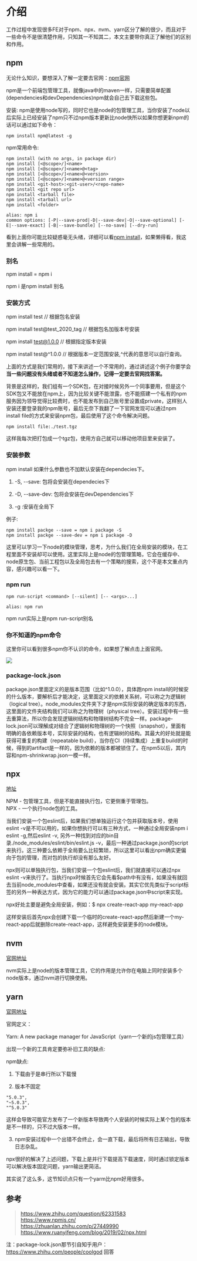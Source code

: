 <!--
 * @Author: xiuquanxu
 * @Company: kaochong
 * @Date: 2020-03-08 13:38:07
 * @LastEditors: xiuquanxu
 * @LastEditTime: 2020-03-09 00:16:50
 -->
# 介绍  

工作过程中发现很多FE对于npm、npx、nvm、yarn区分了解的很少，而且对于一些命令不是很清楚作用，只知其一不知其二，本文主要带你真正了解他们的区别和作用。  

## npm  

无论什么知识，要想深入了解一定要去官网：<a href="https://www.npmjs.cn/getting-started/what-is-npm/">npm官网</a>  

npm是一个前端包管理工具，就像java中的maven一样，只需要简单配置(dependencies和devDependencies)npm就会自己去下载这些包。  

安装: npm是使用node写的，同时它也是node的包管理工具，当你安装了node以后实际上已经安装了npm只不过npm版本更新比node快所以如果你想更新npm的话可以通过如下命令：  
```
npm install npm@latest -g
```

npm常用命令:   

```
npm install (with no args, in package dir)
npm install [<@scope>/]<name>
npm install [<@scope>/]<name>@<tag>
npm install [<@scope>/]<name>@<version>
npm install [<@scope>/]<name>@<version range>
npm install <git-host>:<git-user>/<repo-name>
npm install <git repo url>
npm install <tarball file>
npm install <tarball url>
npm install <folder>

alias: npm i
common options: [-P|--save-prod|-D|--save-dev|-O|--save-optional] [-E|--save-exact] [-B|--save-bundle] [--no-save] [--dry-run]
```  

看到上面你可能比较疑惑毫无头绪，详细可以看<a href="https://www.npmjs.cn/cli/install/">npm install</a>，如果懒得看，我这里会讲解一些常用的。  

### 别名  
npm install = npm i

npm i 是npm install 别名

### 安装方式  

npm install test // 根据包名安装  

npm install test@test_2020_tag // 根据包名加版本号安装  

npm install test@1.0.0 // 根据指定版本安装  

npm install test@^1.0.0 // 根据版本一定范围安装,^代表的意思可以自行查询。  

上面的方式是我们常用的，接下来讲述一个不常用的，通过讲述这个例子你要学会**当一些问题没有头绪或者不知道怎么操作，记得一定要去官网找答案。**  

背景是这样的，我们组有一个SDK包，在对接时候另外一个同事要用，但是这个SDK包又不能放在npm上，因为比较关键不能泄露，也不能搭建一个私有的npm服务因为领导觉得比较费时，也不能发布到自己账号里设置成private，这样别人安装还要登录我的npm账号，最后无奈下我翻了一下官网发现可以通过npm install file的方式来安装npm包，最后使用了这个命令解决问题。  
```
npm install file:./test.tgz
```  

这样我每次把打包成一个tgz包，使用方自己就可以移动他项目里来安装了。  

### 安装参数  
npm install 如果什么参数也不加默认安装在dependecies下。

1. -S, --save: 包将会安装在dependecies下  

2. -D, --save-dev: 包将会安装在devDependencies下  

3. -g :安装在全局下  

例子:  
```
npm install packge --save = npm i package -S
npm install packge --save-dev = npm i package -D
```

这里可以学习一下node的模块管理，思考，为什么我们在全局安装的模块，在工程里面不安装却可以使用。这里实际上是node的包管理策略，它会在缓存中、node原生包、当前工程包以及全局包去有一个策略的搜索，这个不是本文重点内容，感兴趣可以看一下。  

### npm run  
```
npm run-script <command> [--silent] [-- <args>...]

alias: npm run
```
npm run实际上是npm run-script别名  

### 你不知道的npm命令  

这里你可以看到很多npm你不认识的命令，如果想了解点击上面官网。  

<img src="./1/npm-cmd.jpg">   

### package-lock.json  

package.json里面定义的是版本范围（比如^1.0.0），具体跑npm install的时候安的什么版本，要解析后才能决定，这里面定义的依赖关系树，可以称之为逻辑树（logical tree）。node_modules文件夹下才是npm实际安装的确定版本的东西，这里面的文件夹结构我们可以称之为物理树（physical tree）。安装过程中有一些去重算法，所以你会发现逻辑树结构和物理树结构不完全一样。package-lock.json可以理解成对结合了逻辑树和物理树的一个快照（snapshot），里面有明确的各依赖版本号，实际安装的结构，也有逻辑树的结构。其最大的好处就是能获得可重复的构建（repeatable build），当你在CI（持续集成）上重复build的时候，得到的artifact是一样的，因为依赖的版本都被锁住了。在npm5以后，其内容和npm-shrinkwrap.json一模一样。  

## npx  

<a href="https://www.npmjs.com/package/npx">地址</a>

NPM - 包管理工具，但是不能直接执行包，它更侧重于管理包。  
NPX - 一个执行node包的工具。  

当我们安装一个包eslint后，如果我们想单独运行这个包并获取版本号，使用eslint -v是不可以用的，如果你想执行可以有三种方式，一种通过全局安装npm i eslint -g,然后eslint -v, 另外一种找到对应的bin目录./node_modules/eslint/bin/eslint.js -v，最后一种通过package.json的script来执行。这三种要么依赖于全局要么比较繁琐，所以这里可以看出npm确实更偏向于包的管理，而对包的执行却没有那么友好。  

npx则可以单独执行包，当我们安装一个包eslint后，我们就直接可以通过npx eslint -v来执行了。当执行npx时候首先它会先看$path中有没有，如果没有就回去当前node_modules中查看，如果还没有就会安装。其实它优先类似于script标签的另外一种表达方式，因为它的能力可以通过package.json中script来实现。  

npx好处主要是避免全局安装，例如：$ npx create-react-app my-react-app  

这样安装后首先npx会创建下载一个临时的create-react-app然后新建一个my-react-app后就删除create-react-app，这样避免安装更多的node模块。


## nvm  

<a href="https://www.nvm-consultants.co.uk/">官网地址</a>

nvm实际上是node的版本管理工具，它的作用是允许你在电脑上同时安装多个node版本，通过nvm进行切换使用。

## yarn  

<a href="https://engineering.fb.com/web/yarn-a-new-package-manager-for-javascript/">官网地址</a>

官网定义：  

Yarn: A new package manager for JavaScript（yarn一个新的js包管理工具）  

出现一个新的工具肯定要弥补旧工具的缺点:  

npm缺点:  
1. 下载由于是串行所以下载慢   

2. 版本不固定  

```
"5.0.3",
"~5.0.3",
"^5.0.3"
```  

这样会导致可能官方发布了一个新版本导致两个人安装的时候实际上某个包的版本是不一样的，只不过大版本一样。  

3. npm安装过程中一个出错不会终止，会一直下载，最后将所有日志输出，导致日志杂乱。  

npx很好的解决了上述问题，下载上是并行下载提高下载速度，同时通过锁定版本可以解决版本固定问题，yarn输出更简洁。  

其实说了这么多，这节知识点只有一个yarm比npm好用很多。

## 参考  

> https://www.zhihu.com/question/62331583  
> https://www.npmjs.cn/  
> https://zhuanlan.zhihu.com/p/27449990
> https://www.ruanyifeng.com/blog/2019/02/npx.html

注：package-lock.json那节引自知乎用户：https://www.zhihu.com/people/coolgod 回答
